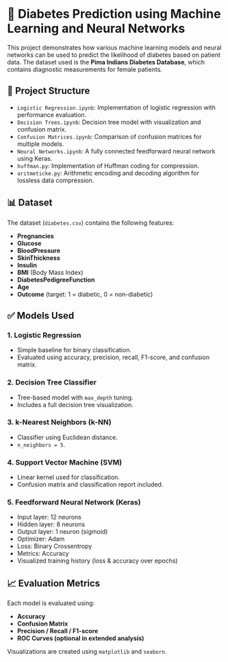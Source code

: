 # 🧠 Diabetes Prediction using Machine Learning and Neural Networks

This project demonstrates how various machine learning models and neural networks can be used to predict the likelihood of diabetes based on patient data. The dataset used is the **Pima Indians Diabetes Database**, which contains diagnostic measurements for female patients.


## 📁 Project Structure

- `Logistic Regression.ipynb`: Implementation of logistic regression with performance evaluation.
- `Decision Trees.ipynb`: Decision tree model with visualization and confusion matrix.
- `Confusion Matrices.ipynb`: Comparison of confusion matrices for multiple models.
- `Neural Networks.ipynb`: A fully connected feedforward neural network using Keras.
- `huffman.py`: Implementation of Huffman coding for compression.
- `aritmeticke.py`: Arithmetic encoding and decoding algorithm for lossless data compression.


## 📊 Dataset

The dataset (`diabetes.csv`) contains the following features:

- **Pregnancies**
- **Glucose**
- **BloodPressure**
- **SkinThickness**
- **Insulin**
- **BMI** (Body Mass Index)
- **DiabetesPedigreeFunction**
- **Age**
- **Outcome** (target: 1 = diabetic, 0 = non-diabetic)


## ✅ Models Used

### 1. Logistic Regression
- Simple baseline for binary classification.
- Evaluated using accuracy, precision, recall, F1-score, and confusion matrix.

### 2. Decision Tree Classifier
- Tree-based model with `max_depth` tuning.
- Includes a full decision tree visualization.

### 3. k-Nearest Neighbors (k-NN)
- Classifier using Euclidean distance.
- `n_neighbors = 5`.

### 4. Support Vector Machine (SVM)
- Linear kernel used for classification.
- Confusion matrix and classification report included.

### 5. Feedforward Neural Network (Keras)
- Input layer: 12 neurons
- Hidden layer: 8 neurons
- Output layer: 1 neuron (sigmoid)
- Optimizer: Adam
- Loss: Binary Crossentropy
- Metrics: Accuracy
- Visualized training history (loss & accuracy over epochs)


## 📈 Evaluation Metrics

Each model is evaluated using:
- **Accuracy**
- **Confusion Matrix**
- **Precision / Recall / F1-score**
- **ROC Curves (optional in extended analysis)**

Visualizations are created using `matplotlib` and `seaborn`.
